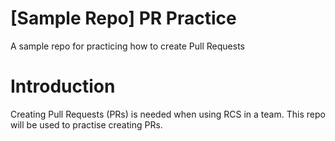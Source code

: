 # [Sample Repo] PR Practice
A sample repo for practicing how to create Pull Requests

# Introduction
Creating Pull Requests (PRs) is needed when using RCS in a team.
This repo will be used to practise creating PRs.